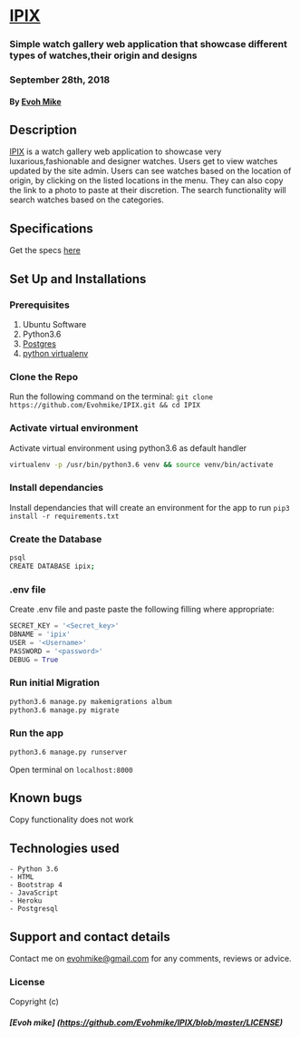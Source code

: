 # [IPIX](https://ipix.herokuapp.com/)
### Simple watch gallery web application that showcase different types of watches,their origin and designs 
### September 28th, 2018
#### By **[Evoh Mike](https://github.com/Evohmike)**

## Description
[IPIX]((https://ipix.herokuapp.com)) is a watch gallery web application to showcase very luxarious,fashionable and designer watches. Users get to view watches updated by the site admin. Users can see watches based on the location of origin, by clicking on the listed locations in the menu. They can also copy the link to a photo to paste at their discretion. The search functionality will search watches based on the categories. 

## Specifications
Get the specs [here]()

## Set Up and Installations

### Prerequisites
1. Ubuntu Software
2. Python3.6
3. [Postgres](https://www.postgresql.org/download/)
4. [python virtualenv](https://gist.github.com/Geoyi/d9fab4f609e9f75941946be45000632b)

### Clone the Repo
Run the following command on the terminal:
`git clone https://github.com/Evohmike/IPIX.git && cd IPIX`

### Activate virtual environment
Activate virtual environment using python3.6 as default handler
```bash
virtualenv -p /usr/bin/python3.6 venv && source venv/bin/activate
```

### Install dependancies
Install dependancies that will create an environment for the app to run
`pip3 install -r requirements.txt`

### Create the Database
```bash
psql
CREATE DATABASE ipix;
```
### .env file
Create .env file and paste paste the following filling where appropriate:
```python
SECRET_KEY = '<Secret_key>'
DBNAME = 'ipix'
USER = '<Username>'
PASSWORD = '<password>'
DEBUG = True
```
### Run initial Migration
```bash
python3.6 manage.py makemigrations album
python3.6 manage.py migrate
```

### Run the app
```bash
python3.6 manage.py runserver
```
Open terminal on `localhost:8000`

## Known bugs
Copy functionality does not work

## Technologies used
    - Python 3.6
    - HTML
    - Bootstrap 4
    - JavaScript
    - Heroku
    - Postgresql

## Support and contact details
Contact me on evohmike@gmail.com for any comments, reviews or advice.

### License
Copyright (c) 
##### **[Evoh mike] (https://github.com/Evohmike/IPIX/blob/master/LICENSE)**